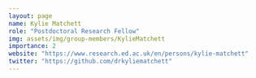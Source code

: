 ```yaml
---
layout: page
name: Kylie Matchett
role: "Postdoctoral Research Fellow"
img: assets/img/group-members/KylieMatchett
importance: 2
website: "https://www.research.ed.ac.uk/en/persons/kylie-matchett"
twitter: "https://github.com/drkyliematchett"
---
```

